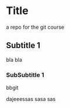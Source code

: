 # Title
a repo for the git course

## Subtitle 1

bla bla

### SubSubtitle 1
bbgit 


dajeeessas
sasa
sas
